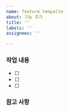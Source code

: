 ```yaml
---
name: feature tempalte
about: 기능 추가
title: ''
labels: ''
assignees: ''

---
```


### 작업 내용
- [ ] 
- [ ]
- [ ]

### 참고 사항
